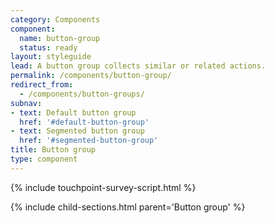 ```yaml
---
category: Components
component:
  name: button-group
  status: ready
layout: styleguide
lead: A button group collects similar or related actions.
permalink: /components/button-group/
redirect_from:
  - /components/button-groups/
subnav:
- text: Default button group
  href: '#default-button-group'
- text: Segmented button group
  href: '#segmented-button-group'
title: Button group
type: component
---
```


{% include touchpoint-survey-script.html %}

{% include child-sections.html parent='Button group' %}
